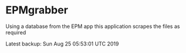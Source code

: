 # EPMgrabber
Using a database from the EPM app this application scrapes the files as required


Latest backup: Sun Aug 25 05:53:01 UTC 2019
